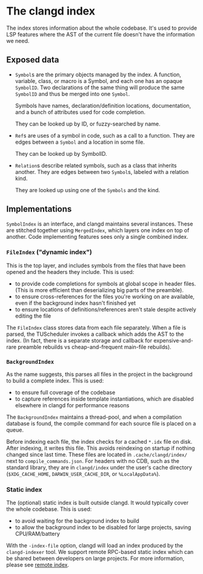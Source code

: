 # The clangd index

The index stores information about the whole codebase. It's used to provide LSP
features where the AST of the current file doesn't have the information we need.

## Exposed data

- `Symbol`s are the primary objects managed by the index. A function, variable,
  class, or macro is a Symbol, and each one has an opaque `SymbolID`.
  Two declarations of the same thing will produce the same `SymbolID` and thus
  be merged into one `Symbol`.

  Symbols have names, declaration/definition locations, documentation, and a
  bunch of attributes used for code completion.

  They can be looked up by ID, or fuzzy-searched by name.

- `Ref`s are uses of a symbol in code, such as a call to a function.
  They are edges between a `Symbol` and a location in some file.

  They can be looked up by SymbolID.

- `Relation`s describe related symbols, such as a class that inherits another.
  They are edges between two `Symbol`s, labeled with a relation kind.

  They are looked up using one of the `Symbols` and the kind.

## Implementations

`SymbolIndex` is an interface, and clangd maintains several instances.
These are stitched together using `MergedIndex`, which layers one index on top
of another. Code implementing features sees only a single combined index.

### `FileIndex` ("dynamic index")

This is the top layer, and includes symbols from the files that have been opened
and the headers they include. This is used:

- to provide code completions for symbols at global scope in header files.
  (This is more efficient than deserializing big parts of the preamble).
- to ensure cross-references for the files you're working on are available, even
  if the background index hasn't finished yet
- to ensure locations of definitions/references aren't stale despite actively
  editing the file

The `FileIndex` class stores data from each file separately. When a file is
parsed, the TUScheduler invokes a callback which adds the AST to the index.
(In fact, there is a separate storage and callback for expensive-and-rare
preamble rebuilds vs cheap-and-frequent main-file rebuilds).

### `BackgroundIndex`

As the name suggests, this parses all files in the project in the background
to build a complete index. This is used:

- to ensure full coverage of the codebase
- to capture references inside template instantiations, which are disabled
  elsewhere in clangd for performance reasons

The `BackgroundIndex` maintains a thread-pool, and when a compilation database
is found, the compile command for each source file is placed on a queue.

Before indexing each file, the index checks for a cached `*.idx` file on disk.
After indexing, it writes this file. This avoids reindexing on startup if
nothing changed since last time.
These files are located in `.cache/clangd/index/` next to `compile_commands.json`.
For headers with no CDB, such as the standard library, they are in `clangd/index`
under the user's cache directory (`$XDG_CACHE_HOME`, `DARWIN_USER_CACHE_DIR`, or
`%LocalAppData%`).

### Static index

The (optional) static index is built outside clangd. It would typically cover
the whole codebase. This is used:

- to avoid waiting for the background index to build
- to allow the background index to be disabled for large projects, saving
  CPU/RAM/battery

With the `-index-file` option, clangd will load an index produced by the
`clangd-indexer` tool. We support remote RPC-based static index which can be
shared between developers on large projects. For more information, please see
[remote index](/remote-index.md).
